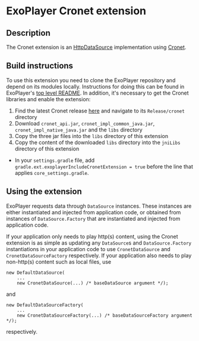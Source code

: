 # ExoPlayer Cronet extension #

## Description ##

The Cronet extension is an [HttpDataSource][] implementation using [Cronet][].

[HttpDataSource]: https://google.github.io/ExoPlayer/doc/reference/com/google/android/exoplayer2/upstream/HttpDataSource.html
[Cronet]: https://chromium.googlesource.com/chromium/src/+/master/components/cronet?autodive=0%2F%2F

## Build instructions ##

To use this extension you need to clone the ExoPlayer repository and depend on
its modules locally. Instructions for doing this can be found in ExoPlayer's
[top level README][]. In addition, it's necessary to get the Cronet libraries
and enable the extension:

1. Find the latest Cronet release [here][] and navigate to its `Release/cronet`
   directory
1. Download `cronet_api.jar`, `cronet_impl_common_java.jar`,
   `cronet_impl_native_java.jar` and the `libs` directory
1. Copy the three jar files into the `libs` directory of this extension
1. Copy the content of the downloaded `libs` directory into the `jniLibs`
   directory of this extension

* In your `settings.gradle` file, add
  `gradle.ext.exoplayerIncludeCronetExtension = true` before the line that
  applies `core_settings.gradle`.

[top level README]: https://github.com/google/ExoPlayer/blob/release-v2/README.md
[here]: https://console.cloud.google.com/storage/browser/chromium-cronet/android

## Using the extension ##

ExoPlayer requests data through `DataSource` instances. These instances are
either instantiated and injected from application code, or obtained from
instances of `DataSource.Factory` that are instantiated and injected from
application code.

If your application only needs to play http(s) content, using the Cronet
extension is as simple as updating any `DataSource`s and `DataSource.Factory`
instantiations in your application code to use `CronetDataSource` and
`CronetDataSourceFactory` respectively. If your application also needs to play
non-http(s) content such as local files, use
```
new DefaultDataSource(
    ...
    new CronetDataSource(...) /* baseDataSource argument */);
```
and
```
new DefaultDataSourceFactory(
    ...
    new CronetDataSourceFactory(...) /* baseDataSourceFactory argument */);
```
respectively.
